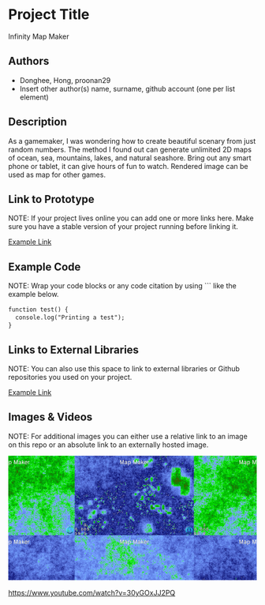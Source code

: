 # Project Title
Infinity Map Maker

## Authors
- Donghee, Hong, proonan29
- Insert other author(s) name, surname, github account (one per list element)

## Description
As a gamemaker, I was wondering how to create beautiful scenary from just random numbers. The method I found out can generate unlimited 2D maps of ocean, sea, mountains, lakes, and natural seashore. Bring out any smart phone or tablet, it can give hours of fun to watch. Rendered image can be used as map for other games.

## Link to Prototype
NOTE: If your project lives online you can add one or more links here. Make sure you have a stable version of your project running before linking it.

[Example Link](http://www.google.com "Example Link")

## Example Code
NOTE: Wrap your code blocks or any code citation by using ``` like the example below.
```
function test() {
  console.log("Printing a test");
}
```
## Links to External Libraries
 NOTE: You can also use this space to link to external libraries or Github repositories you used on your project.

[Example Link](http://www.google.com "Example Link")

## Images & Videos
NOTE: For additional images you can either use a relative link to an image on this repo or an absolute link to an externally hosted image.

![Example Image](project_images/cover.jpg?raw=true "Example Image")

https://www.youtube.com/watch?v=30yGOxJJ2PQ
